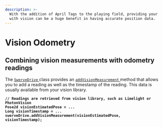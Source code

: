 ```yaml
---
description: >-
  With the addition of April Tags to the playing field, providing your robot
  with vision can be a huge benefit in having accurate position data.
---
```


# Vision Odometry

## Combining vision measurements with odometry readings

The [`SwerveDrive` ](https://broncbotz3481.github.io/YAGSL/swervelib/SwerveDrive.html)class provides an [`addVisionMeasurement` ](https://broncbotz3481.github.io/YAGSL/swervelib/SwerveDrive.html#addVisionMeasurement\(edu.wpi.first.math.geometry.Pose2d,double\))method that allows you to add a reading as well as the timestamp of the reading. This data is usually available from your vision library.

<pre class="language-java" data-full-width="false"><code class="lang-java"><strong>// Readings are retrieved from vision library, such as Limelight or PhotonVision
</strong><strong>Pose2d visionEstimatedPose = ...
</strong><strong>Long visionTimestamp = ...
</strong><strong>swerveDrive.addVisionMeasurement(visionEstimatedPose, visionTimestamp);
</strong></code></pre>
